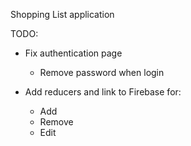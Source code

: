 Shopping List application


TODO:

- Fix authentication page
    - Remove password when login

- Add reducers and link to Firebase for:
    - Add
    - Remove
    - Edit